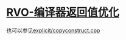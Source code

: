 [RVO-编译器返回值优化](http://blog.csdn.net/gatieme/article/details/22650353)
=======
也可以参见[explicit/copyconstruct.cpp](https://github.com/gatieme/AderXCoding/blob/master/language/cpp/explicit/copyconstruct.cpp)




